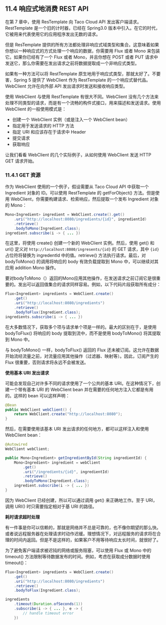 ## 11.4 响应式地消费 REST API

在第 7 章中，使用 ResTemplate 向 Taco Cloud API 发出客户端请求。RestTemplate 是一个旧的计时器，已经在 Spring3.0 版本中引入。在它的时代，它被用来代表使用它的应用程序发出无数的请求。

但是 ResTemplate 提供的所有方法都处理非响应式域类型和集合。这意味着如果你想以一种响应式的方式处理一个响应的数据，你需要用 Flux 或者 Mono 来包装它。如果你已经有了一个 Flux 或者 Mono，并且你想在 POST 或者 PUT 请求中发送它，那么你需要在发出请求之前将数据提取成一个非响应式类型。

如果有一种方法可以将 RestTemplate 原生地用于响应式类型，那就太好了。不要害，Spring 5 提供了 WebClient 作为 RestTemplate 的一个响应式替代品。WebClient 允许在向外部 API 发出请求时发送和接收响应类型。

使用 WebClient 与使用 RestTemplate 有很大不同。WebClient 没有几个方法来处理不同类型的请求，而是有一个流畅的构件式接口，用来描述和发送请求。使用 WebClient 的一般使用模式是：

- 创建一个 WebClient 实例（或是注入一个 WebClient bean）
- 指定用于发送请求的 HTTP 方法
- 指定 URI 和应该存在于请求中 Header
- 提交请求
- 获取响应

让我们看看 WebClient 的几个实际例子，从如何使用 WebClient 发送 HTTP GET 请求开始。

### 11.4.1 GET 资源

作为 WebClient 使用的一个例子，假设需要从 Taco Cloud API 中获取一个 Ingredient 对象的 ID。可以使用 RestTemplate 的 getForObject() 方法。但是使用 WebClient，你需要构建请求、检索响应，然后提取一个发布 Ingredient 对象的 Mono：

```java
Mono<Ingredient> ingredient = WebClient.create().get()
    .uri("http://localhost:8080/ingredients/{id}", ingredientId)
    .retrieve()
    .bodyToMono(Ingredient.class);
ingredient.subscribe(i -> { ... })
```

在这里，将使用 create() 创建一个新的 WebClient 实例。然后，使用 get() 和 uri() 定义对 `http://localhost:8080/ingresents/{id}` 的 GET 请求，其中 `{id}` 占位符将替换为 ingredentId 中的值。retrieve() 方法执行请求。最后，对 bodyToMono() 的调用将响应的 body 有效负载提取到 Mono 中，可以继续对其应用 addition Mono 操作。

要对bodyToMono（）返回的Mono应用其他操作，在发送请求之前订阅它是很重要的。发出可以返回值集合的请求同样容易。例如，以下代码片段获取所有成分：

```java
Flux<Ingredient> ingredients = WebClient.create()
    .get()
    .uri("http://localhost:8080/ingredients")
    .retrieve()
    .bodyToFlux(Ingredient.class);
ingredients.subscribe(i -> { ... })
```

在大多数情况下，获取多个项与请求单个项是一样的。最大的区别在于，是使用 bodyToFlux() 将响应的 body 提取到流中，而不是使用 bodyToMono() 将其提取到 Mono 中。

与 bodyToMono() 一样，bodyToFlux() 返回的 Flux 还未被订阅。这允许在数据开始流经流量之前，对流量应用其他操作（过滤器、映射等）。因此，订阅产生的 Flux 很重要，否则请求将永远不会被发送。

**使用基本 URI 发出请求**

可能会发现自己对许多不同的请求使用了一个公共的基本 URI。在这种情况下，创建一个带有基本 URI 的 WebClient bean 并在需要的任何地方注入它都是有用的。这样的 bean 可以这样声明：

```java
@Bean
public WebClient webClient() {
    return WebClient.create("http://localhost:8080");
}
```

然后，在需要使用该基本 URI 发出请求的任何地方，都可以这样注入和使用 WebClient bean：

```java
@Autowired
WebClient webClient;

public Mono<Ingredient> getIngredientById(String ingredientId) {
    Mono<Ingredient> ingredient = webClient
        .get()
        .uri("/ingredients/{id}", ingredientId)
        .retrieve()
        .bodyToMono(Ingredient.class);
    ingredient.subscribe(i -> { ... })
}
```

因为 WebClient 已经创建，所以可以通过调用 get() 来正确地工作。至于 URI，调用 URI() 时只需要指定相对于基 URI 的路径。

**耗时请求超时处理**

有一件事是你可以信赖的，那就是网络并不总是可靠的，也不像你期望的那么快。或者说远程服务器在处理请求时动作迟缓。理想情况下，对远程服务的请求将在合理的时间内返回。但是不是这样的，如果客户不用等待响应太长时间，就很好了。

为了避免客户端请求被迟钝的网络或服务阻塞，可以使用 Flux 或 Mono 中的 timeout() 方法限制等待数据发布的时间。例如，考虑在获取成分数据时使用 timeout()：

```java
Flux<Ingredient> ingredients = WebClient.create()
    .get()
    .uri("http://localhost:8080/ingredients")
    .retrieve()
    .bodyToFlux(Ingredient.class);

ingredients
    .timeout(Duration.ofSeconds(1))
    .subscribe(i -> { ... }, e -> {
        // handle timeout error
    })
```



